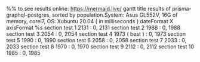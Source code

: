 %% to see results online: https://mermaid.live/
gantt
   	title results of prisma-graphql-postgres, sorted by population.System: Asus GL552V, 16G of memory, corei7, OS: Xubuntu 20.04 ( in milliseconds ) 
    dateFormat X
    axisFormat %s
    section test 1
    2131   : 0, 2131 
    section test 2
    1988   : 0, 1988
    section test 3
    2054   : 0, 2054
    section test 4
    1973 ( best )   : 0, 1973
    section test 5
    1990   : 0, 1990
    section test 6
    2058   : 0, 2058
    section test 7
    2033   : 0, 2033
    section test 8
    1970   : 0, 1970
    section test 9
    2112   : 0, 2112
    section test 10
    1985   : 0, 1985